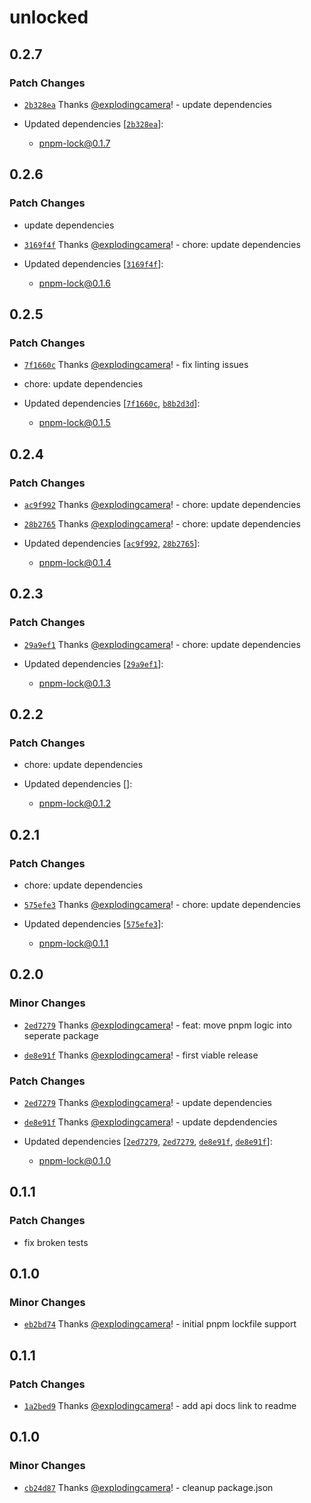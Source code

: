 # unlocked

## 0.2.7

### Patch Changes

- [`2b328ea`](https://github.com/explodingcamera/esm/commit/2b328eacef3fe12dcce1587d4f7f3dce14f26764) Thanks [@explodingcamera](https://github.com/explodingcamera)! - update dependencies

- Updated dependencies [[`2b328ea`](https://github.com/explodingcamera/esm/commit/2b328eacef3fe12dcce1587d4f7f3dce14f26764)]:
  - pnpm-lock@0.1.7

## 0.2.6

### Patch Changes

- update dependencies

- [`3169f4f`](https://github.com/explodingcamera/esm/commit/3169f4f5924f4e870bf25910ab2e9c79fd718057) Thanks [@explodingcamera](https://github.com/explodingcamera)! - chore: update dependencies

- Updated dependencies [[`3169f4f`](https://github.com/explodingcamera/esm/commit/3169f4f5924f4e870bf25910ab2e9c79fd718057)]:
  - pnpm-lock@0.1.6

## 0.2.5

### Patch Changes

- [`7f1660c`](https://github.com/explodingcamera/esm/commit/7f1660c88677547d9eafb8ab30ff9032a75b42be) Thanks [@explodingcamera](https://github.com/explodingcamera)! - fix linting issues

- chore: update dependencies

- Updated dependencies [[`7f1660c`](https://github.com/explodingcamera/esm/commit/7f1660c88677547d9eafb8ab30ff9032a75b42be), [`b8b2d3d`](https://github.com/explodingcamera/esm/commit/b8b2d3dbb0c99159f5d643f476e623cd56278017)]:
  - pnpm-lock@0.1.5

## 0.2.4

### Patch Changes

- [`ac9f992`](https://github.com/explodingcamera/esm/commit/ac9f992ea5b540beddaea7feb002a76ccaccb29d) Thanks [@explodingcamera](https://github.com/explodingcamera)! - chore: update dependencies

- [`28b2765`](https://github.com/explodingcamera/esm/commit/28b276523ad007ab9ae0402a7d5d5b7360f1d7ed) Thanks [@explodingcamera](https://github.com/explodingcamera)! - chore: update dependencies

- Updated dependencies [[`ac9f992`](https://github.com/explodingcamera/esm/commit/ac9f992ea5b540beddaea7feb002a76ccaccb29d), [`28b2765`](https://github.com/explodingcamera/esm/commit/28b276523ad007ab9ae0402a7d5d5b7360f1d7ed)]:
  - pnpm-lock@0.1.4

## 0.2.3

### Patch Changes

- [`29a9ef1`](https://github.com/explodingcamera/esm/commit/29a9ef118db1f1184f4f599b2806e25b1c41187b) Thanks [@explodingcamera](https://github.com/explodingcamera)! - chore: update dependencies

- Updated dependencies [[`29a9ef1`](https://github.com/explodingcamera/esm/commit/29a9ef118db1f1184f4f599b2806e25b1c41187b)]:
  - pnpm-lock@0.1.3

## 0.2.2

### Patch Changes

- chore: update dependencies

- Updated dependencies []:
  - pnpm-lock@0.1.2

## 0.2.1

### Patch Changes

- chore: update dependencies

- [`575efe3`](https://github.com/explodingcamera/esm/commit/575efe385756abd44408d83535c27c99ff7efea2) Thanks [@explodingcamera](https://github.com/explodingcamera)! - chore: update dependencies

- Updated dependencies [[`575efe3`](https://github.com/explodingcamera/esm/commit/575efe385756abd44408d83535c27c99ff7efea2)]:
  - pnpm-lock@0.1.1

## 0.2.0

### Minor Changes

- [`2ed7279`](https://github.com/explodingcamera/esm/commit/2ed72792bf13fa4b712fb477208ebb7d061a1e8f) Thanks [@explodingcamera](https://github.com/explodingcamera)! - feat: move pnpm logic into seperate package

- [`de8e91f`](https://github.com/explodingcamera/esm/commit/de8e91f4f1052fbd6bf4f82b3c8010195b98a7b1) Thanks [@explodingcamera](https://github.com/explodingcamera)! - first viable release

### Patch Changes

- [`2ed7279`](https://github.com/explodingcamera/esm/commit/2ed72792bf13fa4b712fb477208ebb7d061a1e8f) Thanks [@explodingcamera](https://github.com/explodingcamera)! - update dependencies

- [`de8e91f`](https://github.com/explodingcamera/esm/commit/de8e91f4f1052fbd6bf4f82b3c8010195b98a7b1) Thanks [@explodingcamera](https://github.com/explodingcamera)! - update depdendencies

- Updated dependencies [[`2ed7279`](https://github.com/explodingcamera/esm/commit/2ed72792bf13fa4b712fb477208ebb7d061a1e8f), [`2ed7279`](https://github.com/explodingcamera/esm/commit/2ed72792bf13fa4b712fb477208ebb7d061a1e8f), [`de8e91f`](https://github.com/explodingcamera/esm/commit/de8e91f4f1052fbd6bf4f82b3c8010195b98a7b1), [`de8e91f`](https://github.com/explodingcamera/esm/commit/de8e91f4f1052fbd6bf4f82b3c8010195b98a7b1)]:
  - pnpm-lock@0.1.0

## 0.1.1

### Patch Changes

- fix broken tests

## 0.1.0

### Minor Changes

- [`eb2bd74`](https://github.com/explodingcamera/esm/commit/eb2bd74d7150d4bda09779d9e47bb230c34056fc) Thanks [@explodingcamera](https://github.com/explodingcamera)! - initial pnpm lockfile support

## 0.1.1

### Patch Changes

- [`1a2bed9`](https://github.com/explodingcamera/esm/commit/1a2bed92806690fe6bd2eba714c81d05d4d725c8) Thanks [@explodingcamera](https://github.com/explodingcamera)! - add api docs link to readme

## 0.1.0

### Minor Changes

- [`cb24d87`](https://github.com/explodingcamera/esm/commit/cb24d87d3027b6da3477a2ab8eb7e9fe79ba5656) Thanks [@explodingcamera](https://github.com/explodingcamera)! - cleanup package.json
